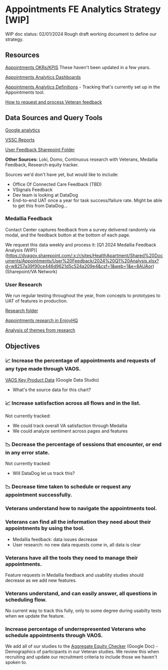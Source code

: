 # Appointments FE Analytics Strategy [WIP]

WIP doc status: 02/01/2024 Rough draft working document to define our strategy. 

## Resources

[Appointments OKRs/KPIS](vaos-kpis.md)
These haven't been updated in a few years.

[Appointments Analytics Dashboards](vaos-analytics-links.md)

[Appointments Analytics Definitions]([draft]vaos-analytics-definitions.md) - Tracking that's currently set up in the Appointments tool.

[How to request and process Veteran feedback](https://github.com/department-of-veterans-affairs/va.gov-team/blob/master/products/health-care/appointments/va-online-scheduling/how-to/how-to-request-medallia-feedback.md)


## Data Sources and Query Tools

[Google analytics](https://analytics.google.com/analytics/web/#/report-home/a50123418w177519031p176188361)

[VSSC Reports](https://reports.vssc.med.va.gov/ReportServer/Pages/ReportViewer.aspx?/Access/VA+Online+Scheduling&rs:Command=Render)

[User Feedback Sharepoint Folder](https://dvagov.sharepoint.com/sites/HealthApartment/Shared%20Documents/Forms/AllItems.aspx?id=%2Fsites%2FHealthApartment%2FShared%20Documents%2FAppointments%2FUser%20Feedback&viewid=9384f3a8%2De3e8%2D4abb%2Db2ab%2D24cf305ccdac)

**Other Sources:**  Loki, Domo, Continuous research with Veterans, Medallia Feedback, Research equity tracker.

Sources we'd don't have yet, but would like to include:
- Office Of Connected Care Feedback (TBD)
- VSignals Feedback
- Dev team is looking at DataDog
- End-to-end UAT once a year for task success/failure rate. Might be able to get this from DataDog... 

### Medallia Feedback
Contact Center captures feedback from a survey delivered randomly via modal, and the feedback button at the bottom of each page.

We request this data weekly and process it:
[Q1 2024 Medallia Feedback Analysis (WIP)] (https://dvagov.sharepoint.com/:x:/r/sites/HealthApartment/Shared%20Documents/Appointments/User%20Feedback/2024%20Q1%20Analysis.xlsx?d=w8257a39f90ce446d9621d5c524a209e4&csf=1&web=1&e=8AUAor)  (Sharepoint/VA Network) 

### User Research

We run regular testing throughout the year, from concepts to prototypes to UAT of features in production.

[Research folder]()

[Appointments research in EnjoyHQ]()

[Analysis of themes from research](https://github.com/department-of-veterans-affairs/va.gov-team/blob/master/products/health-care/appointments/va-online-scheduling/research/themes.md)




## Objectives


### 📈 Increase the percentage of appointments and requests of any type made through VAOS.

[VAOS Key Product Data](https://lookerstudio.google.com/reporting/2d972405-6655-4718-85d6-4bdd56c4e858/page/p_rxu0pq17qc) (Google Data Studio)
- What's the source data for this chart?


### 📈 Increase satisfaction across all flows and in the list.

Not currently tracked:
- We could track overall VA satisfaction through Medallia
- We could analyze sentiment across pages and features


### 📉 Decrease the percentage of sessions that encounter, or end in any error state.

Not currently tracked:
- Will DataDog let us track this?

### 📉 Decrease time taken to schedule or request any appointment successfully.


### Veterans understand how to navigate the appointments tool.


### Veterans can find all the information they need about their appointments by using the tool.

- Medallia feedback: data issues decrease
- User research: no new data requests come in, all data is clear

### Veterans have all the tools they need to manage their appointments.

Feature requests in Medallia feedback and usability studies should decrease as we add new features.


### Veterans understand, and can easily answer, all questions in scheduling flow.

No current way to track this fully, only to some degree during usabilty tests when we update the feature.


### Increase percentage of underrepresented Veterans who schedule appointments through VAOS.

We add all of our studies to the [Aggregate Equity Checker](https://docs.google.com/spreadsheets/d/1FptjVArKot0wb2X8efpNtTAl3Rd1qroaEQmWtJ-bDxM/edit#gid=1035614575) (Google Doc) - Demographics of participants in our Veteran studies. We review this when recruiting and update our recruitment criteria to include those we haven't spoken to.
